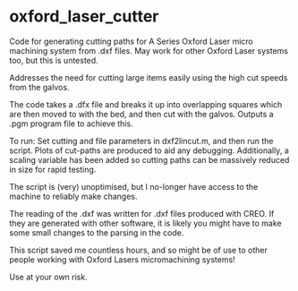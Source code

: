 # oxford_laser_cutter

Code for generating cutting paths for A Series Oxford Laser micro machining system from .dxf files. May work for other Oxford Laser systems too, but this is untested.

Addresses the need for cutting large items easily using the high cut speeds from the galvos. 

The code takes a .dfx file and breaks it up into overlapping squares which are then moved to with the bed, and then cut with the galvos. Outputs a .pgm program file to achieve this.

To run: Set cutting and file parameters in dxf2lincut.m, and then run the script. Plots of cut-paths are produced to aid any debugging. Additionally, a scaling variable has been added so cutting paths can be massively reduced in size for rapid testing.

The script is (very) unoptimised, but I no-longer have access to the machine to reliably make changes. 

The reading of the .dxf was written for .dxf files produced with CREO. If they are generated with other software, it is likely you might have to make some small changes to the parsing in the code.

This script saved me countless hours, and so might be of use to other people working with Oxford Lasers micromachining systems!

Use at your own risk.

